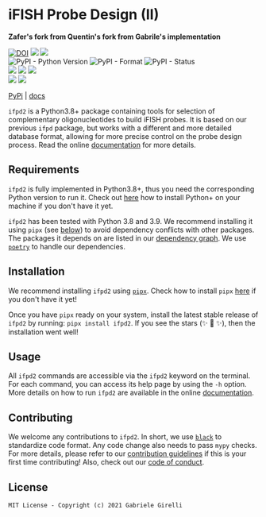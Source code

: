 # iFISH Probe Design (II)

**Zafer's fork from Quentin's fork from Gabrile's implementation**

[![DOI](https://zenodo.org/badge/210782569.svg)](https://zenodo.org/badge/latestdoi/210782569) ![](https://img.shields.io/github/license/ggirelli/ifpd2.svg?style=flat) ![](https://github.com/ggirelli/ifpd2/workflows/Python%20package/badge.svg?branch=main&event=push)  
![PyPI - Python Version](https://img.shields.io/pypi/pyversions/ifpd2) ![PyPI - Format](https://img.shields.io/pypi/format/ifpd2) ![PyPI - Status](https://img.shields.io/pypi/status/ifpd2)  
![](https://img.shields.io/github/release/ggirelli/ifpd2.svg?style=flat) ![](https://img.shields.io/github/release-date/ggirelli/ifpd2.svg?style=flat) ![](https://img.shields.io/github/languages/code-size/ggirelli/ifpd2.svg?style=flat)  
![](https://img.shields.io/github/watchers/ggirelli/ifpd2.svg?label=Watch&style=social) ![](https://img.shields.io/github/stars/ggirelli/ifpd2.svg?style=social)

[PyPi](https://pypi.org/project/ifpd2/) | [docs](https://ggirelli.github.io/ifpd2/)

`ifpd2` is a Python3.8+ package containing tools for selection of complementary oligonucleotides to build iFISH probes. It is based on our previous `ifpd` package, but works with a different and more detailed database format, allowing for more precise control on the probe design process. Read the online [documentation](https://ggirelli.github.io/ifpd2/) for more details.

## Requirements

`ifpd2` is fully implemented in Python3.8+, thus you need the corresponding Python version to run it. Check out [here](https://realpython.com/installing-python/) how to install Python+ on your machine if you don't have it yet.

`ifpd2` has been tested with Python 3.8 and 3.9. We recommend installing it using `pipx` (see [below](https://github.com/ggirelli/ifpd2#installation)) to avoid dependency conflicts with other packages. The packages it depends on are listed in our [dependency graph](https://github.com/ggirelli/ifpd2/network/dependencies). We use [`poetry`](https://github.com/python-poetry/poetry) to handle our dependencies.

## Installation

We recommend installing `ifpd2` using [`pipx`](https://github.com/pipxproject/pipx). Check how to install `pipx` [here](https://github.com/pipxproject/pipx#install-pipx) if you don't have it yet!

Once you have `pipx` ready on your system, install the latest stable release of `ifpd2` by running: `pipx install ifpd2`. If you see the stars (✨ 🌟 ✨), then the installation went well!

## Usage

All `ifpd2` commands are accessible via the `ifpd2` keyword on the terminal. For each command, you can access its help page by using the `-h` option. More details on how to run `ifpd2` are available in the online [documentation](https://ggirelli.github.io/ifpd2).

## Contributing

We welcome any contributions to `ifpd2`. In short, we use [`black`](https://github.com/psf/black) to standardize code format. Any code change also needs to pass `mypy` checks. For more details, please refer to our [contribution guidelines](https://github.com/ggirelli/ifpd2/blob/main/CONTRIBUTING.md) if this is your first time contributing! Also, check out our [code of conduct](https://github.com/ggirelli/ifpd2/blob/main/CODE_OF_CONDUCT.md).

## License

`MIT License - Copyright (c) 2021 Gabriele Girelli`
